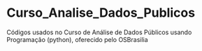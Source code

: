 # Curso_Analise_Dados_Publicos
Códigos usados no Curso de Análise de Dados Públicos usando Programação (python), oferecido pelo OSBrasilia

